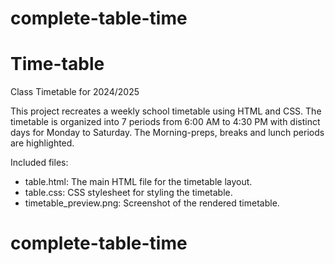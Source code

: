 # complete-table-time
# Time-table
Class Timetable for 2024/2025

This project recreates a weekly school timetable using HTML and CSS. The timetable is organized into 7 periods from 6:00 AM to 4:30 PM with distinct days for Monday to Saturday. The Morning-preps, breaks and lunch periods are highlighted.

Included files:
- table.html: The main HTML file for the timetable layout.
- table.css: CSS stylesheet for styling the timetable.
- timetable_preview.png: Screenshot of the rendered timetable.
# complete-table-time
